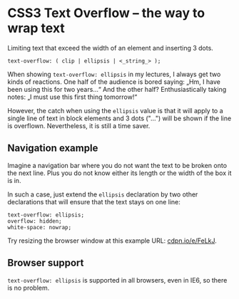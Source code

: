 CSS3 Text Overflow – the way to wrap text
=========================================

Limiting text that exceed the width of an element and inserting 3 dots.

~~~~~~~~~~~~~~~~~~~~~~~~~~~~~~~~~~~~~~~~~~~~~~~~~~~~~~~~~~~~~~~~~~~~~~~~~~~~~~~~
text-overflow: ( clip | ellipsis | <_string_> );
~~~~~~~~~~~~~~~~~~~~~~~~~~~~~~~~~~~~~~~~~~~~~~~~~~~~~~~~~~~~~~~~~~~~~~~~~~~~~~~~

When showing `text-overflow: ellipsis` in my lectures, I always get two kinds of
reactions. One half of the audience is bored saying: „Hm, I have been using this
for two years…“ And the other half? Enthusiastically taking notes: „I must use
this first thing tomorrow!“

However, the catch when using the `ellipsis` value is that it will apply to a
single line of text in block elements and 3 dots ("…") will be shown if the line
is overflown. Nevertheless, it is still a time saver.

Navigation example
------------------

Imagine a navigation bar where you do not want the text to be broken onto the
next line. Plus you do not know either its length or the width of the box it is
in.

In such a case, just extend the `ellipsis` declaration by two other declarations
that will ensure that the text stays on one line:

~~~~~~~~~~~~~~~~~~~~~~~~~~~~~~~~~~~~~~~~~~~~~~~~~~~~~~~~~~~~~~~~~~~~~~~~~~~~~~~~
text-overflow: ellipsis;
overflow: hidden;
white-space: nowrap;
~~~~~~~~~~~~~~~~~~~~~~~~~~~~~~~~~~~~~~~~~~~~~~~~~~~~~~~~~~~~~~~~~~~~~~~~~~~~~~~~

Try resizing the browser window at this example URL:
[cdpn.io/e/FeLkJ](<http://cdpn.io/e/FeLkJ>).

Browser support
---------------

`text-overflow: ellipsis` is supported in all browsers, even in IE6, so there is
no problem.
